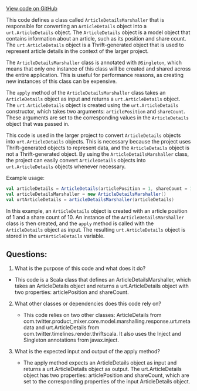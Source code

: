 [View code on GitHub](https://github.com/misbahsy/the-algorithm/product-mixer/core/src/main/scala/com/twitter/product_mixer/core/functional_component/marshaller/response/urt/metadata/ArticleDetailsMarshaller.scala)

This code defines a class called `ArticleDetailsMarshaller` that is responsible for converting an `ArticleDetails` object into a `urt.ArticleDetails` object. The `ArticleDetails` object is a model object that contains information about an article, such as its position and share count. The `urt.ArticleDetails` object is a Thrift-generated object that is used to represent article details in the context of the larger project.

The `ArticleDetailsMarshaller` class is annotated with `@Singleton`, which means that only one instance of this class will be created and shared across the entire application. This is useful for performance reasons, as creating new instances of this class can be expensive.

The `apply` method of the `ArticleDetailsMarshaller` class takes an `ArticleDetails` object as input and returns a `urt.ArticleDetails` object. The `urt.ArticleDetails` object is created using the `urt.ArticleDetails` constructor, which takes two arguments: `articlePosition` and `shareCount`. These arguments are set to the corresponding values in the `ArticleDetails` object that was passed in.

This code is used in the larger project to convert `ArticleDetails` objects into `urt.ArticleDetails` objects. This is necessary because the project uses Thrift-generated objects to represent data, and the `ArticleDetails` object is not a Thrift-generated object. By using the `ArticleDetailsMarshaller` class, the project can easily convert `ArticleDetails` objects into `urt.ArticleDetails` objects whenever necessary.

Example usage:

```scala
val articleDetails = ArticleDetails(articlePosition = 1, shareCount = 10)
val articleDetailsMarshaller = new ArticleDetailsMarshaller()
val urtArticleDetails = articleDetailsMarshaller(articleDetails)
``` 

In this example, an `ArticleDetails` object is created with an article position of 1 and a share count of 10. An instance of the `ArticleDetailsMarshaller` class is then created, and the `apply` method is called with the `ArticleDetails` object as input. The resulting `urt.ArticleDetails` object is stored in the `urtArticleDetails` variable.
## Questions: 
 1. What is the purpose of this code and what does it do?
   - This code is a Scala class that defines an ArticleDetailsMarshaller, which takes an ArticleDetails object and returns a urt.ArticleDetails object with two properties: articlePosition and shareCount.

2. What other classes or dependencies does this code rely on?
   - This code relies on two other classes: ArticleDetails from com.twitter.product_mixer.core.model.marshalling.response.urt.metadata and urt.ArticleDetails from com.twitter.timelines.render.thriftscala. It also uses the Inject and Singleton annotations from javax.inject.

3. What is the expected input and output of the apply method?
   - The apply method expects an ArticleDetails object as input and returns a urt.ArticleDetails object as output. The urt.ArticleDetails object has two properties: articlePosition and shareCount, which are set to the corresponding properties of the input ArticleDetails object.